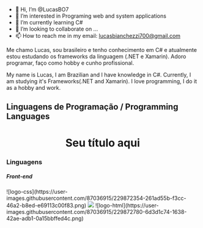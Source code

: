 - 👋 Hi, I’m @LucasBO7
- 👀 I’m interested in Programing web and system applications
- 🌱 I’m currently learning C#
- 💞️ I’m looking to collaborate on ...
- 📫 How to reach me in my email: lucasbianchezzi700@gmail.com

Me chamo Lucas, sou brasileiro e tenho conhecimento em C# e atualmente estou estudando os frameworks da linguagem (.NET e Xamarin).
Adoro programar, faço como hobby e cunho profissional.

My name is Lucas, I am Brazilian and I have knowledge in C#. Currently, I am studying it's Frameworks(.NET and Xamarin).
I love programming, I do it as a hobby and work.

<!---
LucasBO7/LucasBO7 is a ✨ special ✨ repository because its `README.md` (this file) appears on your GitHub profile.
You can click the Preview link to take a look at your changes.
--->

## Linguagens de Programação / Programming Languages
<h1 align="center"> Seu título aqui </h1>

<h3>Linguagens</h3>
<h5>Front-end</h5>
![logo-css](https://user-images.githubusercontent.com/87036915/229872354-261ad55b-f3cc-46a2-b8ed-e69113c00f83.png)
<img src="https://user-images.githubusercontent.com/87036915/229872354-261ad55b-f3cc-46a2-b8ed-e69113c00f83.png"/>
![logo-html](https://user-images.githubusercontent.com/87036915/229872780-6d3d1c74-1638-42ae-adb1-0a15bbffed4c.png)
